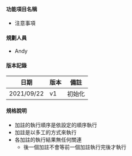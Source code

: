 #### <div id="item_name">功能項目名稱</div>
  * 注意事項

#### <div id="user">規劃人員</div>
  * Andy

#### <div id="version">版本記錄</div>
  |日期|版本|備註|
  |---|---|---|
  |2021/09/22|v1|初始化|

#### <div id="specification">規格說明</div>
* 加註的執行順序是依設定的順序執行
* 加註是以多工的方式來執行
* 各加註的執行結果無任何關連
  * 後一個加註不會等前一個加註執行完後才執行
